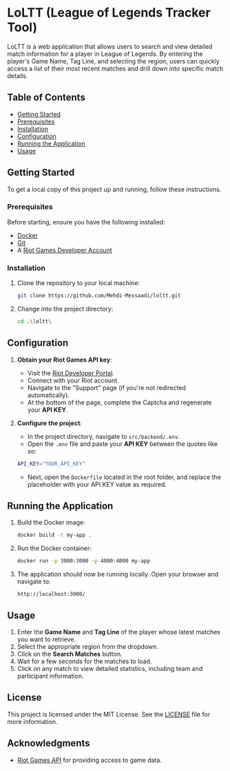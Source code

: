 # LoLTT (League of Legends Tracker Tool)

LoLTT is a web application that allows users to search and view detailed match information for a player in League of Legends. By entering the player's Game Name, Tag Line, and selecting the region, users can quickly access a list of their most recent matches and drill down into specific match details.

## Table of Contents
- [Getting Started](#getting-started)
- [Prerequisites](#prerequisites)
- [Installation](#installation)
- [Configuration](#configuration)
- [Running the Application](#running-the-application)
- [Usage](#usage)

## Getting Started

To get a local copy of this project up and running, follow these instructions.

### Prerequisites

Before starting, ensure you have the following installed:

- [Docker](https://docs.docker.com/get-docker/)
- [Git](https://git-scm.com/book/en/v2/Getting-Started-Installing-Git)
- A [Riot Games Developer Account](https://developer.riotgames.com/)

### Installation

1. Clone the repository to your local machine:

    ```bash
    git clone https://github.com/Mehdi-Messaadi/loltt.git
    ```

2. Change into the project directory:

    ```bash
    cd .\loltt\
    ```

## Configuration

1. **Obtain your Riot Games API key**:

   - Visit the [Riot Developer Portal](https://developer.riotgames.com/).
   - Connect with your Riot account.
   - Navigate to the "Support" page (if you're not redirected automatically).
   - At the bottom of the page, complete the Captcha and regenerate your **API KEY**.

2. **Configure the project**:

   - In the project directory, navigate to `src/backend/.env`.
   - Open the `.env` file and paste your **API KEY** between the quotes like so:

    ```bash
    API_KEY="YOUR_API_KEY"
    ```

   - Next, open the `Dockerfile` located in the root folder, and replace the placeholder with your API KEY value as required.

## Running the Application

1. Build the Docker image:

    ```bash
    docker build -t my-app .
    ```

2. Run the Docker container:

    ```bash
    docker run -p 3000:3000 -p 4000:4000 my-app
    ```

3. The application should now be running locally. Open your browser and navigate to:

    ```
    http://localhost:3000/
    ```

## Usage

1. Enter the **Game Name** and **Tag Line** of the player whose latest matches you want to retrieve.
2. Select the appropriate region from the dropdown.
3. Click on the **Search Matches** button.
4. Wait for a few seconds for the matches to load.
5. Click on any match to view detailed statistics, including team and participant information.

## License

This project is licensed under the MIT License. See the [LICENSE](LICENSE) file for more information.

## Acknowledgments

- [Riot Games API](https://developer.riotgames.com/) for providing access to game data.
